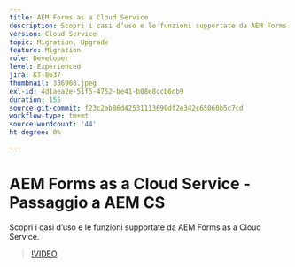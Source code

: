 ```yaml
---
title: AEM Forms as a Cloud Service
description: Scopri i casi d’uso e le funzioni supportate da AEM Forms as a Cloud Service.
version: Cloud Service
topic: Migration, Upgrade
feature: Migration
role: Developer
level: Experienced
jira: KT-8637
thumbnail: 336968.jpeg
exl-id: 4d1aea2e-51f5-4752-be41-b08e8ccb6db9
duration: 155
source-git-commit: f23c2ab86d42531113690df2e342c65060b5c7cd
workflow-type: tm+mt
source-wordcount: '44'
ht-degree: 0%

---
```


# AEM Forms as a Cloud Service - Passaggio a AEM CS

Scopri i casi d’uso e le funzioni supportate da AEM Forms as a Cloud Service.

>[!VIDEO](https://video.tv.adobe.com/v/336968?quality=12&learn=on)
